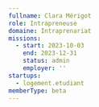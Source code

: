 ```yaml
---
fullname: Clara Mérigot
role: Intrapreneuse
domaine: Intraprenariat
missions:
  - start: 2023-10-03
    end: 2023-12-31
    status: admin
    employer: ''
startups:
  - logement.etudiant
memberType: beta
---
```


